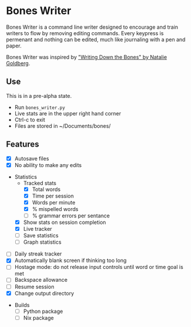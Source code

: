 # Bones Writer

Bones Writer is a command line writer designed to encourage and train writers to flow by removing editing commands. Every keypress is permenant and nothing can be edited, much like journaling with a pen and paper.  

Bones Writer was inspired by ["Writing Down the Bones" by Natalie Goldberg](https://nataliegoldberg.com/books/writing-down-the-bones/).

## Use

This is in a pre-alpha state.

* Run `bones_writer.py`
* Live stats are in the upper right hand corner
* Ctrl-c to exit
* Files are stored in ~/Documents/bones/

## Features

* [x] Autosave files
* [x] No ability to make any edits
* Statistics
  * Tracked stats
    * [x] Total words
    * [x] Time per session
    * [x] Words per minute
    * [x] % mispelled words
    * [ ] % grammar errors per sentance
  * [x] Show stats on session completion
  * [x] Live tracker
  * [ ] Save statistics
  * [ ] Graph statistics
* [ ] Daily streak tracker
* [x] Automatically blank screen if thinking too long
* [ ] Hostage mode: do not release input controls until word or time goal is met
* [ ] Backspace allowance
* [ ] Resume session
* [x] Change output directory
* Builds
  * [ ] Python package
  * [ ] Nix package
